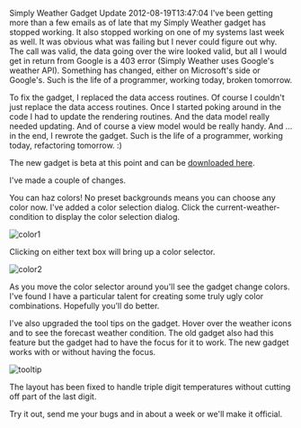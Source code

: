 Simply Weather Gadget Update
2012-08-19T13:47:04
I've been getting more than a few emails as of late that my Simply Weather gadget has stopped working. It also stopped working on one of my systems last week as well. It was obvious what was failing but I never could figure out why. The call was valid, the data going over the wire looked valid, but all I would get in return from Google is a 403 error (Simply Weather uses Google's weather API). Something has changed, either on Microsoft's side or Google's. Such is the life of a programmer, working today, broken tomorrow.

To fix the gadget, I replaced the data access routines. Of course I couldn't just replace the data access routines. Once I started poking around in the code I had to update the rendering routines. And the data model really needed updating. And of course a view model would be really handy. And … in the end, I rewrote the gadget. Such is the life of a programmer, working today, refactoring tomorrow. :)

The new gadget is beta at this point and can be [downloaded here](https://skydrive.live.com/redir?resid=4BF90C12F2590F59!405&authkey=!AAvd2N2RugunwSU).

I've made a couple of changes.

You can haz colors! No preset backgrounds means you can choose any color now. I've added a color selection dialog. Click the current-weather-condition to display the color selection dialog.

![color1](/cdn/images/blog/Simply-Weather-Gadget-Update_7A07/color1.png)

Clicking on either text box will bring up a color selector.

![color2](/cdn/images/blog/Simply-Weather-Gadget-Update_7A07/color2.png)

As you move the color selector around you'll see the gadget change colors. I've found I have a particular talent for creating some truly ugly color combinations. Hopefully you'll do better.

I've also upgraded the tool tips on the gadget. Hover over the weather icons and to see the forecast weather condition. The old gadget also had this feature but the gadget had to have the focus for it to work. The new gadget works with or without having the focus.

![tooltip](/cdn/images/blog/Simply-Weather-Gadget-Update_7A07/tooltip.png)

The layout has been fixed to handle triple digit temperatures without cutting off part of the last digit.

Try it out, send me your bugs and in about a week or we'll make it official.
